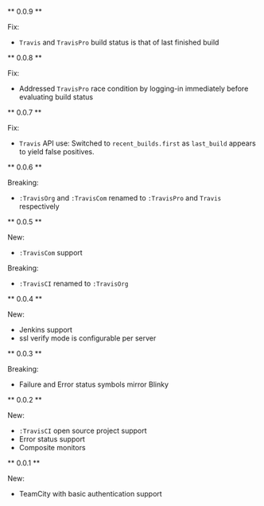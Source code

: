 ** 0.0.9 **

Fix:
* `Travis` and `TravisPro` build status is that of last finished build

** 0.0.8 **

Fix:
* Addressed `TravisPro` race condition by logging-in immediately before evaluating build status

** 0.0.7 **

Fix:
* `Travis` API use: Switched to `recent_builds.first` as `last_build` appears to yield false positives.

** 0.0.6 **

Breaking:
* `:TravisOrg` and `:TravisCom` renamed to `:TravisPro` and `Travis` respectively

** 0.0.5 **

New:
* `:TravisCom` support

Breaking:
* `:TravisCI` renamed to `:TravisOrg`

** 0.0.4 **

New:
* Jenkins support
* ssl verify mode is configurable per server

** 0.0.3 **

Breaking:
* Failure and Error status symbols mirror Blinky

** 0.0.2 **

New:
* `:TravisCI` open source project support
* Error status support
* Composite monitors

** 0.0.1 **

New:
* TeamCity with basic authentication support
